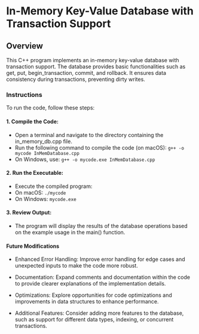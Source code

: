 # In-Memory Key-Value Database with Transaction Support
## Overview
This C++ program implements an in-memory key-value database with transaction support. The database provides basic functionalities such as get, put, begin_transaction, commit, and rollback. It ensures data consistency during transactions, preventing dirty writes.

### Instructions
To run the code, follow these steps:

#### 1. Compile the Code:

* Open a terminal and navigate to the directory containing the in_memory_db.cpp file.
* Run the following command to compile the code (on macOS):
`g++ -o mycode InMemDatabase.cpp`
* On Windows, use:
`g++ -o mycode.exe InMemDatabase.cpp`

#### 2. Run the Executable:

* Execute the compiled program:
* On macOS:
`./mycode`
* On Windows:
`mycode.exe`

#### 3. Review Output:

* The program will display the results of the database operations based on the example usage in the main() function.

#### Future Modifications

* Enhanced Error Handling:
Improve error handling for edge cases and unexpected inputs to make the code more robust.

* Documentation:
Expand comments and documentation within the code to provide clearer explanations of the implementation details.

* Optimizations:
Explore opportunities for code optimizations and improvements in data structures to enhance performance.

* Additional Features:
Consider adding more features to the database, such as support for different data types, indexing, or concurrent transactions.

